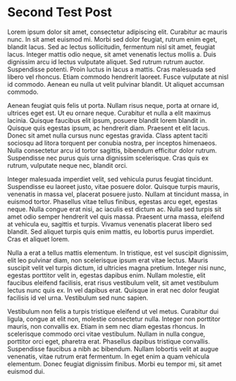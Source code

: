 Second Test Post
================

Lorem ipsum dolor sit amet, consectetur adipiscing elit. Curabitur ac mauris nunc. In sit amet euismod mi. Morbi sed dolor feugiat, rutrum enim eget, blandit lacus. Sed ac lectus sollicitudin, fermentum nisl sit amet, feugiat lacus. Integer mattis odio neque, sit amet venenatis lectus mollis a. Duis dignissim arcu id lectus vulputate aliquet. Sed rutrum rutrum auctor. Suspendisse potenti. Proin luctus in lacus a mattis. Cras malesuada sed libero vel rhoncus. Etiam commodo hendrerit laoreet. Fusce vulputate at nisl id commodo. Aenean eu nulla ut velit pulvinar blandit. Ut aliquet accumsan commodo.

Aenean feugiat quis felis ut porta. Nullam risus neque, porta at ornare id, ultrices eget est. Ut eu ornare neque. Curabitur et nulla a elit maximus lacinia. Quisque faucibus elit ipsum, posuere blandit lorem blandit in. Quisque quis egestas ipsum, ac hendrerit diam. Praesent et elit lacus. Donec sit amet nulla cursus nunc egestas gravida. Class aptent taciti sociosqu ad litora torquent per conubia nostra, per inceptos himenaeos. Nulla consectetur arcu id tortor sagittis, bibendum efficitur dolor rutrum. Suspendisse nec purus quis urna dignissim scelerisque. Cras quis ex rutrum, vulputate neque nec, blandit orci.

Integer malesuada imperdiet velit, sed vehicula purus feugiat tincidunt. Suspendisse eu laoreet justo, vitae posuere dolor. Quisque turpis mauris, venenatis in massa vel, placerat posuere justo. Nullam at tincidunt massa, in euismod tortor. Phasellus vitae tellus finibus, egestas arcu eget, egestas neque. Nulla congue erat nisi, ac iaculis est dictum ac. Nulla sed turpis sit amet odio semper hendrerit vel quis massa. Praesent urna massa, eleifend at vehicula eu, sagittis et turpis. Vivamus venenatis placerat libero sed blandit. Sed aliquet turpis quis enim mattis, eu lobortis purus imperdiet. Cras et aliquet lorem.

Nulla a erat a tellus mattis elementum. In tristique, est vel suscipit dignissim, elit leo pulvinar diam, non scelerisque ipsum erat vitae lectus. Mauris suscipit velit vel turpis dictum, id ultricies magna pretium. Integer nisi nunc, egestas porttitor velit in, egestas dapibus enim. Nullam molestie, elit faucibus eleifend facilisis, erat risus vestibulum velit, sit amet vestibulum lectus nunc quis ex. In vel dapibus erat. Quisque in erat nec dolor feugiat facilisis id vel urna. Vestibulum sed nunc sapien.

Vestibulum non felis a turpis tristique eleifend ut vel metus. Curabitur dui ligula, congue at elit non, molestie consectetur nulla. Integer non porttitor mauris, non convallis ex. Etiam in sem nec diam egestas rhoncus. In scelerisque commodo orci vitae vestibulum. Nullam in nulla congue, porttitor orci eget, pharetra erat. Phasellus dapibus tristique convallis. Suspendisse faucibus a nibh ac bibendum. Nullam lobortis velit at augue venenatis, vitae rutrum erat fermentum. In eget enim a quam vehicula elementum. Donec feugiat dignissim finibus. Morbi eu tempor mi, sit amet euismod dui.